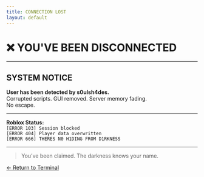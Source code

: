 ```yaml
---
title: CONNECTION LOST
layout: default
---
```


# ❌ YOU'VE BEEN DISCONNECTED

---

## SYSTEM NOTICE

**User has been detected by s0ulsh4des.**  
Corrupted scripts. GUI removed. Server memory fading.  
No escape.

---

**Roblox Status:**  
`[ERROR 103] Session blocked`  
`[ERROR 404] Player data overwritten`  
`[ERROR 666] THERES N0 H1DING FROM D1RKNESS`

---

> You’ve been claimed. The darkness knows your name.

[← Return to Terminal](terminal.md)

